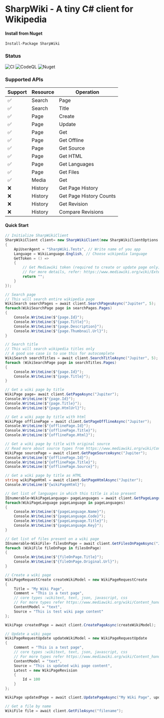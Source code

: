 ﻿# SharpWiki - A tiny C# client for Wikipedia

#### Install from Nuget

```pwsh
Install-Package SharpWiki
```

### Status

![CI](https://github.com/iwannabebot/sharpwiki/actions/workflows/dotnet.yml/badge.svg)
![CodeQL](https://github.com/iwannabebot/sharpwiki/actions/workflows/codeql.yml/badge.svg)
![Nuget](https://github.com/iwannabebot/sharpwiki/actions/workflows/nuget.yml/badge.svg)


### Supported APIs
|Support|Resource|Operation|
|-------|--------|----------|
|✅|Search|Page|
|✅|Search|Title|
|✅|Page|Create|
|✅|Page|Update|
|✅|Page|Get|
|✅|Page|Get Offline|
|✅|Page|Get Source|
|✅|Page|Get HTML|
|✅|Page|Get Languages|
|✅|Page|Get Files|
|✅|Media|Get|
|❌|History|Get Page History|
|❌|History|Get Page History Counts|
|❌|History|Get Revision|
|❌|History|Compare Revisions|

#### Quick Start

```cs
// Initialize SharpWikiClient
SharpWikiClient client= new SharpWikiClient(new SharpWikiClientOptions
{
    ApiUserAgent = "SharpWiki.Tests", // Write name of you app
    Language = WikiLanguage.English, // Choose wikipedia language
    GetToken = () =>
    {
        // Get Mediawiki token (required to create or update page only)
        // For more details, refer: https://www.mediawiki.org/wiki/Extension:OAuth
        return "";
    }
});

// Search page
// This will search entire wikipedia page
WikiSearch searchPages = await client.SearchPagesAsync("Jupiter", 5);
foreach(WikiSearchPage page in searchPages.Pages)
{
    Console.WriteLine($"{page.Id}");
    Console.WriteLine($"{page.Title}");
    Console.WriteLine($"{page.Description}");
    Console.WriteLine($"{page.Thumbnail.Url}");
}

// Search title
// This will search wikipedia titles only
// A good use case is to use this for autocomplete
WikiSearch searchTitles = await client.SearchTitleAsync("Jupiter", 5);
foreach (WikiSearchPage page in searchTitles.Pages)
{
    Console.WriteLine($"{page.Id}");
    Console.WriteLine($"{page.Title}");
}

// Get a wiki page by title
WikiPage page= await client.GetPageAsync("Jupiter");
Console.WriteLine($"{page.Id}");
Console.WriteLine($"{page.Title}");
Console.WriteLine($"{page.HtmlUrl}");

// Get a wiki page by title with html
WikiPage offlinePage = await client.GetPageOfflineAsync("Jupiter");
Console.WriteLine($"{offlinePage.Id}");
Console.WriteLine($"{offlinePage.Title}");
Console.WriteLine($"{offlinePage.Html}");

// Get a wiki page by title with original source
// Read more about source types from https://www.mediawiki.org/wiki/Content_handlers
WikiPage sourcePage = await client.GetPageSourceAsync("Jupiter");
Console.WriteLine($"{offlinePage.Id}");
Console.WriteLine($"{offlinePage.Title}");
Console.WriteLine($"{offlinePage.Source}");

// Get a wiki page by title as HTML
string wikiPageHtml = await client.GetPageHtmlAsync("Jupiter");
Console.WriteLine($"{wikiPageHtml}");

// Get list of languages in which this title is also present
IEnumerable<WikiPageLanguage> pageLanguages = await client.GetPageLanguagesAsync("Jupiter");
foreach(WikiPageLanguage pageLanguage in pageLanguages)
{
    Console.WriteLine($"{pageLanguage.Name}");
    Console.WriteLine($"{pageLanguage.Code}");
    Console.WriteLine($"{pageLanguage.Title}");
    Console.WriteLine($"{pageLanguage.Key}");
}

// Get list of files present on a wiki page
IEnumerable<WikiFile> filesOnPage = await client.GetFilesOnPageAsync("Jupiter");
foreach (WikiFile fileOnPage in filesOnPage)
{
    Console.WriteLine($"{fileOnPage.Title}");
    Console.WriteLine($"{fileOnPage.Original.Url}");
}

// Create a wiki page
WikiPageRequestCreate createWikiModel = new WikiPageRequestCreate
{
    Title = "My Wiki Page",
    Comment = "This is a test page",
    // core types :wikitext, text, json, javascript, css
    // For more types refer https://www.mediawiki.org/wiki/Content_handlers
    ContentModel = "text",
    Source = "This is test wiki page content"
};

WikiPage createdPage = await client.CreatePageAsync(createWikiModel);

// Update a wiki page
WikiPageRequestUpdate updateWikiModel = new WikiPageRequestUpdate
{
    Comment = "This is a test page",
    // core types :wikitext, text, json, javascript, css
    // For more types refer https://www.mediawiki.org/wiki/Content_handlers
    ContentModel = "text",
    Source = "This is updated wiki page content",
    Latest = new WikiPageRevision
    {
        Id = 100
    }
};

WikiPage updatedPage = await client.UpdatePageAsync("My Wiki Page", updateWikiModel);

// Get a file by name
WikiFile file = await client.GetFileAsync("filename");
```

